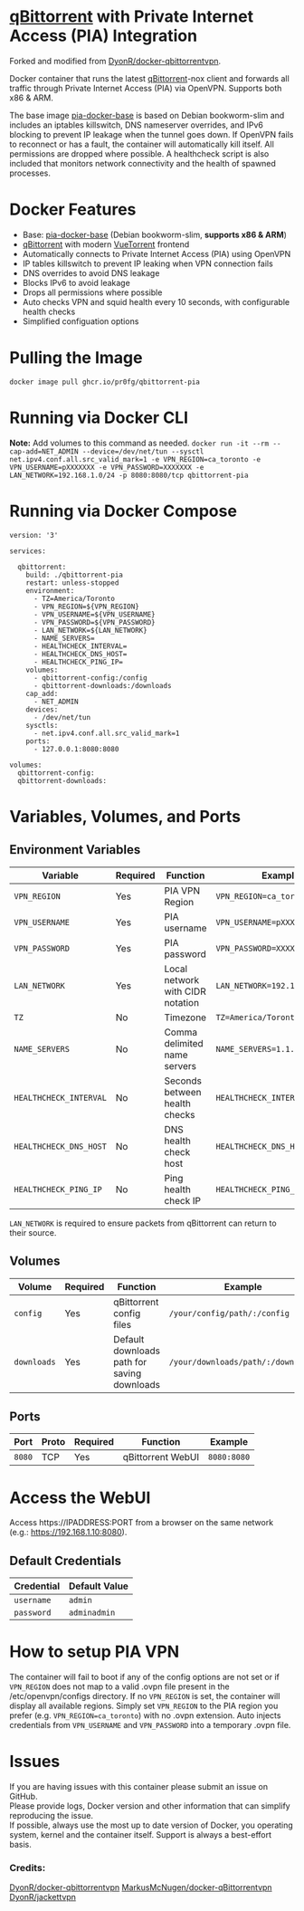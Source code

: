 # [qBittorrent](https://github.com/qbittorrent/qBittorrent) with Private Internet Access (PIA) Integration

Forked and modified from [DyonR/docker-qbittorrentvpn](https://github.com/DyonR/docker-qbittorrentvpn).

Docker container that runs the latest [qBittorrent](https://github.com/qbittorrent/qBittorrent)-nox client and forwards all traffic through Private Internet Access (PIA) via OpenVPN. Supports both x86 & ARM.

The base image [pia-docker-base](https://github.com/pr0fg/pia-docker-base) is based on Debian bookworm-slim and includes an iptables killswitch, DNS nameserver overrides, and IPv6 blocking to prevent IP leakage when the tunnel goes down. If OpenVPN fails to reconnect or has a fault, the container will automatically kill itself. All permissions are dropped where possible. A healthcheck script is also included that monitors network connectivity and the health of spawned processes.  

# Docker Features
* Base: [pia-docker-base](https://github.com/pr0fg/pia-docker-base) (Debian bookworm-slim, **supports x86 & ARM**)
* [qBittorrent](https://github.com/qbittorrent/qBittorrent) with modern [VueTorrent](https://github.com/WDaan/VueTorrent) frontend
* Automatically connects to Private Internet Access (PIA) using OpenVPN
* IP tables killswitch to prevent IP leaking when VPN connection fails
* DNS overrides to avoid DNS leakage
* Blocks IPv6 to avoid leakage
* Drops all permissions where possible
* Auto checks VPN and squid health every 10 seconds, with configurable health checks
* Simplified configuation options

# Pulling the Image
`docker image pull ghcr.io/pr0fg/qbittorrent-pia`

# Running via Docker CLI
**Note:** Add volumes to this command as needed.
`docker run -it --rm --cap-add=NET_ADMIN --device=/dev/net/tun --sysctl net.ipv4.conf.all.src_valid_mark=1 -e VPN_REGION=ca_toronto -e VPN_USERNAME=pXXXXXXX -e VPN_PASSWORD=XXXXXXX -e LAN_NETWORK=192.168.1.0/24 -p 8080:8080/tcp qbittorrent-pia`

# Running via Docker Compose
```
version: '3'

services:

  qbittorrent:
    build: ./qbittorrent-pia
    restart: unless-stopped
    environment:
      - TZ=America/Toronto
      - VPN_REGION=${VPN_REGION}
      - VPN_USERNAME=${VPN_USERNAME}
      - VPN_PASSWORD=${VPN_PASSWORD}
      - LAN_NETWORK=${LAN_NETWORK}
      - NAME_SERVERS=
      - HEALTHCHECK_INTERVAL=
      - HEALTHCHECK_DNS_HOST=
      - HEALTHCHECK_PING_IP=
    volumes:
      - qbittorrent-config:/config
      - qbittorrent-downloads:/downloads
    cap_add:
      - NET_ADMIN
    devices:
      - /dev/net/tun
    sysctls:
      - net.ipv4.conf.all.src_valid_mark=1
    ports:
      - 127.0.0.1:8080:8080

volumes:
  qbittorrent-config:
  qbittorrent-downloads:
```

# Variables, Volumes, and Ports
## Environment Variables
| Variable | Required | Function | Example | Default |
|----------|----------|----------|---------|---------|
|`VPN_REGION`| Yes | PIA VPN Region | `VPN_REGION=ca_toronto`||
|`VPN_USERNAME`| Yes | PIA username | `VPN_USERNAME=pXXXXXX`||
|`VPN_PASSWORD`| Yes | PIA password | `VPN_PASSWORD=XXXXXXX`||
|`LAN_NETWORK`| Yes | Local network with CIDR notation | `LAN_NETWORK=192.168.1.0/24`||
|`TZ`| No | Timezone |`TZ=America/Toronto`| System default |
|`NAME_SERVERS`| No | Comma delimited name servers |`NAME_SERVERS=1.1.1.1,1.0.0.1`| 1.1.1.1,8.8.8.8,1.0.0.1,8.8.4.4 |
|`HEALTHCHECK_INTERVAL`| No | Seconds between health checks |`HEALTHCHECK_INTERVAL=30`| 10 seconds |
|`HEALTHCHECK_DNS_HOST`| No | DNS health check host |`HEALTHCHECK_DNS_HOST=abc.com`| google.com |
|`HEALTHCHECK_PING_IP`| No | Ping health check IP |`HEALTHCHECK_PING_IP=1.2.3.4`| 8.8.8.8 |

`LAN_NETWORK` is required to ensure packets from qBittorrent can return to their source.

## Volumes
| Volume | Required | Function | Example |
|----------|----------|----------|----------|
| `config` | Yes | qBittorrent config files | `/your/config/path/:/config`|
| `downloads` | Yes | Default downloads path for saving downloads | `/your/downloads/path/:/downloads`|

## Ports
| Port | Proto | Required | Function | Example |
|----------|----------|----------|----------|----------|
| `8080` | TCP | Yes | qBittorrent WebUI | `8080:8080`|

# Access the WebUI
Access https://IPADDRESS:PORT from a browser on the same network (e.g.: https://192.168.1.10:8080).

## Default Credentials
| Credential | Default Value |
|----------|----------|
|`username`| `admin` |
|`password`| `adminadmin` |

# How to setup PIA VPN
The container will fail to boot if any of the config options are not set or if `VPN_REGION` does not map to a valid .ovpn file present in the /etc/openvpn/configs directory. If no `VPN_REGION` is set, the container will display all available regions. Simply set `VPN_REGION` to the PIA region you prefer (e.g. `VPN_REGION=ca_toronto`) with no .ovpn extension. Auto injects credentials from `VPN_USERNAME` and `VPN_PASSWORD` into a temporary .ovpn file.

# Issues
If you are having issues with this container please submit an issue on GitHub.  
Please provide logs, Docker version and other information that can simplify reproducing the issue.  
If possible, always use the most up to date version of Docker, you operating system, kernel and the container itself. Support is always a best-effort basis.

### Credits:
[DyonR/docker-qbittorrentvpn](https://github.com/DyonR/docker-qbittorrentvpn)
[MarkusMcNugen/docker-qBittorrentvpn](https://github.com/MarkusMcNugen/docker-qBittorrentvpn)  
[DyonR/jackettvpn](https://github.com/DyonR/jackettvpn)  
